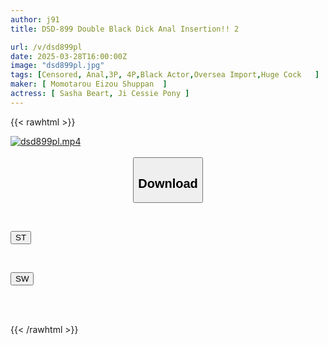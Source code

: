```yaml
---
author: j91
title: DSD-899 Double Black Dick Anal Insertion!! 2

url: /v/dsd899pl
date: 2025-03-28T16:00:00Z
image: "dsd899pl.jpg"
tags: [Censored, Anal,3P, 4P,Black Actor,Oversea Import,Huge Cock	]
maker: [ Momotarou Eizou Shuppan  ]
actress: [ Sasha Beart, Ji Cessie Pony ]
---
```



{{< rawhtml >}}

<div class="video" data-videoid="GeegwMkMKBU1z67">
    <a href="javascript:;">
        <img src="/v/dsd899pl/dsd899pl.jpg" width="WIDTH" height="HEIGHT" alt="dsd899pl.mp4" loading="lazy">
    </a>
</div>

<script type="text/javascript" src="https://j91.asia/asset/on-demand-st.js"></script>

<br>
  <link rel="stylesheet" href="https://j91.asia/asset/bs5.css">
  
  <center>
  <button class="btn btn-primary" type="button" data-bs-toggle="collapse" data-bs-target=".multi-collapse" aria-expanded="false" aria-controls="multiCollapseExample1 multiCollapseExample2"><h2>Download</h2></button></center>
</p>
<div class="row">
  <div class="col">
    <div class="collapse multi-collapse" id="multiCollapseExample1">
      <div class="card card-body">
	      	      <br>
<div class="buttons">  
<p><a href="/v/dsd899pl/st.html" target="_blank"><button class="btn-hover color-3"><i class="fa fa-download"></i> ST</button></a></p></div>
    </div>
  </div>
</div>
  <div class="col">
    <div class="collapse multi-collapse" id="multiCollapseExample2">
      <div class="card card-body">
	      <br>
<div class="buttons">
<p><a href="/v/dsd899pl/sw.html" target="_blank"><button class="btn-hover color-2"><i class="fa fa-download"></i> SW</button></a></p></div>
<br><br>
      </div>
    </div>
  </div>
</div>

{{< /rawhtml >}}